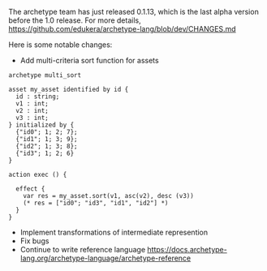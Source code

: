 The archetype team has just released 0.1.13, which is the last alpha version before the 1.0 release. For more details, https://github.com/edukera/archetype-lang/blob/dev/CHANGES.md


Here is some notable changes:

- Add multi-criteria sort function for assets

```
archetype multi_sort

asset my_asset identified by id {
  id : string;
  v1 : int;
  v2 : int;
  v3 : int;
} initialized by {
  {"id0"; 1; 2; 7};
  {"id1"; 1; 3; 9};
  {"id2"; 1; 3; 8};
  {"id3"; 1; 2; 6}
}

action exec () {

  effect {
    var res = my_asset.sort(v1, asc(v2), desc (v3))
    (* res = ["id0"; "id3", "id1", "id2"] *)
  }
}
```

- Implement transformations of intermediate represention
- Fix bugs
- Continue to write reference language
https://docs.archetype-lang.org/archetype-language/archetype-reference
